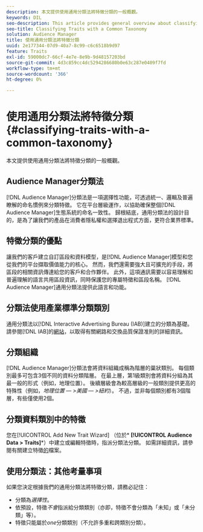 ```yaml
---
description: 本文提供使用通用分類法將特徵分類的一般概觀。
keywords: DIL
seo-description: This article provides general overview about classifying traits with a common taxonomy.
seo-title: Classifying Traits with a Common Taxonomy
solution: Audience Manager
title: 使用通用分類法將特徵分類
uuid: 2e177344-07d9-40a7-8c99-c6c6518b9d97
feature: Traits
exl-id: 59000dc7-66cf-4e7e-8e9b-9d48157203bd
source-git-commit: 4d3c859cc4dc5294286680b0e63c287e0409f7fd
workflow-type: tm+mt
source-wordcount: '366'
ht-degree: 0%

---
```


# 使用通用分類法將特徵分類 {#classifying-traits-with-a-common-taxonomy}

本文提供使用通用分類法將特徵分類的一般概觀。

## Audience Manager分類法

<!-- c_common_taxonomy_about.xml -->

[!DNL Audience Manager]分類法是一項選擇性功能，可透過統一、邏輯及普遍瞭解的命名慣例來分類特徵。 它在平台層級運作，以協助確保整個[!DNL Audience Manager]生態系統的命名一致性。 歸根結底，通用分類法的設計目的，是為了讓我們的產品在消費者隱私權和選擇退出程式方面，更符合業界標準。

## 特徵分類的優點

讓我們的客戶建立自訂區段和資料模型，是[!DNL Audience Manager]模型和您從我們的平台擷取價值能力的核心。 然而，我們還需要強大且可擴充的手段，將區段的相關資訊傳達給您的客戶和合作夥伴。 此外，這項通訊需要以容易理解和普遍理解的語言共用區段資訊，同時保護您的專屬特徵和區段名稱。 [!DNL Audience Manager]通用分類法提供此語言和功能。

## 分類法使用產業標準分類類別

通用分類法以[!DNL Interactive Advertising Bureau (IAB)]建立的分類為基礎。 請參閱[!DNL IAB]的[網站](https://www.iab.net/iab_products_and_industry_services/508676/ne_guidelines)，以取得有關網路和交換品質保證准則的詳細資訊。

## 分類組織

[!DNL Audience Manager]分類法會將資料組織成稱為階層的巢狀類別。 每個類別最多可包含3個不同的資料分類階層。 在最上層，第1級類別會將資料分組為其最一般的形式（例如，地理位置）。 後續層級會為較高層級的一般類別提供更高的特殊性（例如，*地理位置 — >美國 — >紐約*）。 不過，並非每個類別都有3個階層，有些僅使用2個。

## 分類資料類別中的特徵

您在[!UICONTROL Add New Trait Wizard] （位於* **[!UICONTROL Audience Data > Traits]***）中建立或編輯特徵時，指派分類法分類。 如需詳細資訊，請參閱有關建立特徵[的](../../features/traits/create-onboarded-rule-based-traits.md)檔案。

## 使用分類法：其他考量事項

如果您決定根據我們的通用分類法將特徵分類，請務必記住：

* 分類為&#x200B;*選擇性*。
* 依預設，特徵&#x200B;*不會*&#x200B;指派給分類類別（亦即，特徵不會分類為「未知」或「未分類」等）。
* 特徵只能屬於&#x200B;*one*&#x200B;分類類別（不允許多重和跨類別分類）。

